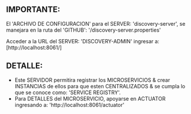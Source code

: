 

IMPORTANTE:
----------
El 'ARCHIVO DE CONFIGURACION' para el SERVER: 'discovery-server', se manejara en la ruta del 'GITHUB': '/discovery-server.properties' 


Acceder a la URL del SERVER: 'DISCOVERY-ADMIN' ingresar a: [http://localhost:8061/] 


DETALLE:
-------
* Este SERVIDOR permitira registrar los MICROSERVICIOS & crear INSTANCIAS de ellos para que esten CENTRALIZADOS & se cumpla lo que se conoce como: 'SERVICE REGISTRY'.
* Para DETALLES del MICROSERVICIO, apoyarse en ACTUATOR ingresando a: 'http://localhost:8061/actuator'

